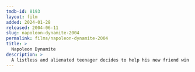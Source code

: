 ```yaml
---
tmdb-id: 8193
layout: film
added: 2024-01-28
released: 2004-06-11
slug: napoleon-dynamite-2004
permalink: films/napoleon-dynamite-2004
title: >
  Napoleon Dynamite
description: >
  A listless and alienated teenager decides to help his new friend win the class presidency in their small western high school, while he must deal with his bizarre family life back home.
---
```

